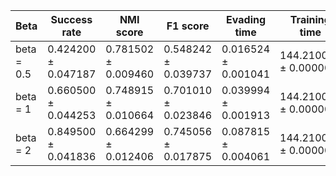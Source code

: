 | Beta | Success rate | NMI score | F1 score | Evading time | Training time |
|---|---|---|---|---|---|
| beta = 0.5 | 0.424200 ± 0.047187 | 0.781502 ± 0.009460 | 0.548242 ± 0.039737 | 0.016524 ± 0.001041 | 144.210027 ± 0.000000 |
| beta = 1 | 0.660500 ± 0.044253 | 0.748915 ± 0.010664 | 0.701010 ± 0.023846 | 0.039994 ± 0.001913 | 144.210027 ± 0.000000 |
| beta = 2 | 0.849500 ± 0.041836 | 0.664299 ± 0.012406 | 0.745056 ± 0.017875 | 0.087815 ± 0.004061 | 144.210027 ± 0.000000 |